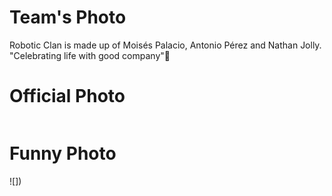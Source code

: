 Team's Photo
====

Robotic Clan is made up of Moisés Palacio, Antonio Pérez and Nathan Jolly. "Celebrating life with good company"🎉

Official Photo
==

![]()

Funny Photo
==

![])
